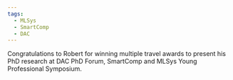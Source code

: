 ```yaml
---
tags:
  - MLSys
  - SmartComp
  - DAC
---
```


Congratulations to Robert for winning multiple travel awards to present his PhD research at DAC PhD Forum, SmartComp and MLSys Young Professional Symposium.
